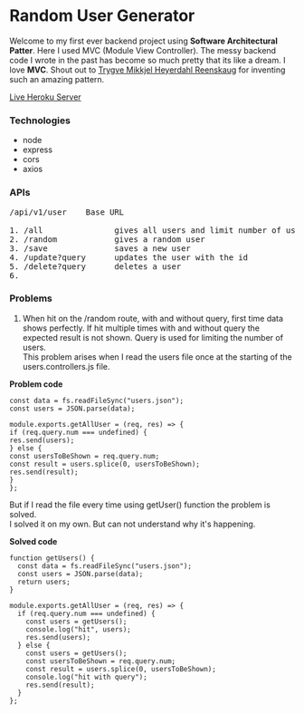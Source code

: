 # Random User Generator

Welcome to my first ever backend project using <b>Software Architectural Patter</b>. Here I used MVC (Module View Controller). The messy backend code I wrote in the past has become so much pretty that its like a dream. I love <b>MVC</b>. Shout out to [Trygve Mikkjel Heyerdahl Reenskaug](<https://en.wikipedia.org/wiki/Trygve_Reenskaug#:~:text=Trygve%20Mikkjel%20Heyerdahl%20Reenskaug%20(born,Xerox%20Palo%20Alto%20Research%20Center)>) for inventing such an amazing pattern.

[Live Heroku Server]()

### Technologies

- node
- express
- cors
- axios

### APIs

<pre>
/api/v1/user    Base URL

1. /all               gives all users and limit number of users by using query
2. /random            gives a random user
3. /save              saves a new user
4. /update?query      updates the user with the id
5. /delete?query      deletes a user
6.
</pre>

### Problems

1. When hit on the /random route, with and without query, first time data shows perfectly. If hit multiple times with and without query the expected result is not shown. Query is used for limiting the number of users. <br>
   This problem arises when I read the users file once at the starting of the users.controllers.js file. <br>

<b>Problem code</b>

```
const data = fs.readFileSync("users.json");
const users = JSON.parse(data);

module.exports.getAllUser = (req, res) => {
if (req.query.num === undefined) {
res.send(users);
} else {
const usersToBeShown = req.query.num;
const result = users.splice(0, usersToBeShown);
res.send(result);
}
};
```

But if I read the file every time using getUser() function the problem is solved. <br>
I solved it on my own. But can not understand why it's happening.

<b>Solved code</b>

```
function getUsers() {
  const data = fs.readFileSync("users.json");
  const users = JSON.parse(data);
  return users;
}

module.exports.getAllUser = (req, res) => {
  if (req.query.num === undefined) {
    const users = getUsers();
    console.log("hit", users);
    res.send(users);
  } else {
    const users = getUsers();
    const usersToBeShown = req.query.num;
    const result = users.splice(0, usersToBeShown);
    console.log("hit with query");
    res.send(result);
  }
};
```
